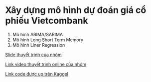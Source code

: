 # Xây dựng mô hình dự đoán giá cổ phiếu Vietcombank
1. Mô hình ARIMA/SARIMA
2. Mô hình Long Short Term Memory
3. Mô hình Liner Regression


[Slide thuyết trình của nhóm](https://www.canva.com/design/DAGD5lEI19g/Nv-tsOQH4WFch1vu3s2QzA/edit?utm_content=DAGD5lEI19g&utm_campaign=designshare&utm_medium=link2&utm_source=sharebutton)

[Link video thuyết trình online của nhóm](https://drive.google.com/file/d/1IbywQu1QIosr0YYobXDHr4TjGat9zD6P/view?usp=drive_link)

[Link code được up trên Kaggel](https://www.kaggle.com/code/tuyen268kk/prediction-of-vietcombank-stock-prices-by-sarima)
